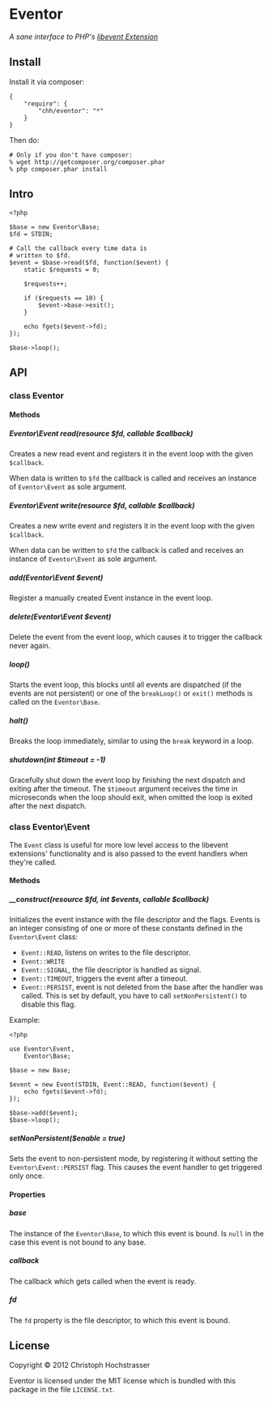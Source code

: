 # Eventor

_A sane interface to PHP's [libevent Extension][]_

[libevent extension]: http://php.net/libevent

## Install

Install it via composer:

	{
		"require": {
			"chh/eventor": "*"
		}
	}

Then do:
	
	# Only if you don't have composer:
	% wget http://getcomposer.org/composer.phar
	% php composer.phar install

## Intro

	<?php
	
	$base = new Eventor\Base;
	$fd = STDIN;
	
	# Call the callback every time data is
	# written to $fd.
	$event = $base->read($fd, function($event) {
		static $requests = 0;
		
		$requests++;
		
		if ($requests == 10) {
			$event->base->exit();
		}
		
		echo fgets($event->fd);
	});
	
	$base->loop();

## API

### class Eventor

#### Methods

##### Eventor\Event read(resource $fd, callable $callback)

Creates a new read event and registers it in the event loop with the
given `$callback`.

When data is written to `$fd` the callback is called and receives an instance of `Eventor\Event` as sole argument.

##### Eventor\Event write(resource $fd, callable $callback)

Creates a new write event and registers it in the event loop with the
given `$callback`.

When data can be written to `$fd` the callback is called and receives an instance of
`Eventor\Event` as sole argument.

##### add(Eventor\Event $event)

Register a manually created Event instance in the event loop.

##### delete(Eventor\Event $event)

Delete the event from the event loop, which causes it to trigger
the callback never again.

##### loop()

Starts the event loop, this blocks until all events are dispatched (if the events
are not persistent) or one of the `breakLoop()` or `exit()` methods is called
on the `Eventor\Base`.

##### halt()

Breaks the loop immediately, similar to using the `break` keyword in a loop.

##### shutdown(int $timeout = -1)

Gracefully shut down the event loop by finishing the next dispatch and
exiting after the timeout. The `$timeout` argument receives the time in
microseconds when the loop should exit, when omitted the loop is exited after
the next dispatch.

### class Eventor\Event

The `Event` class is useful for more low level access to the libevent extensions'
functionality and is also passed to the event handlers when they're called.

#### Methods

##### __construct(resource $fd, int $events, callable $callback)

Initializes the event instance with the file descriptor and the
flags. Events is an integer consisting of one or more of these constants
defined in the `Eventor\Event` class:

 * `Event::READ`, listens on writes to the file descriptor.
 * `Event::WRITE`
 * `Event::SIGNAL`, the file descriptor is handled as signal.
 * `Event::TIMEOUT`, triggers the event after a timeout.
 * `Event::PERSIST`, event is not deleted from the base after the
   handler was called. This is set by default, you have to call
   `setNonPersistent()` to disable this flag.

Example:

	<?php
	
	use Eventor\Event,
	    Eventor\Base;
	
	$base = new Base;
	
	$event = new Event(STDIN, Event::READ, function($event) {
		echo fgets($event->fd);
	});
	
	$base->add($event);
	$base->loop();

##### setNonPersistent($enable = true)

Sets the event to non-persistent mode, by registering it without setting
the `Eventor\Event::PERSIST` flag. This causes the event handler to get triggered only once.

#### Properties

##### base

The instance of the `Eventor\Base`, to which this event is bound. Is `null` in the case this event is not bound to any base.

##### callback

The callback which gets called when the event is ready.

##### fd

The `fd` property is the file descriptor, to which this event is bound.

## License

Copyright © 2012 Christoph Hochstrasser

Eventor is licensed under the MIT license which is bundled with this
package in the file `LICENSE.txt`.